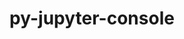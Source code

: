 ---
title: "py-jupyter-console"
layout: cache
category: package
meta: {"versions": ["5.2.0", "6.1.0"], "compilers": ["gcc@7.3.0", "gcc@7.3.1"]}
spec_files: 
 - spec-0.json
 - spec-1.json
 - spec-2.json
 - spec-3.json
 - spec-4.json
 - spec-5.json
 - spec-6.json
 - spec-7.json
 - spec-8.json
spec_names:
 - 'py-jupyter-console@5.2.0%gcc@7.3.0 arch=linux-ubuntu18.04-ppc64le ^bzip2@1.0.8%gcc@7.3.0+shared arch=linux-ubuntu18.04-ppc64le ^expat@2.2.9%gcc@7.3.0+libbsd arch=linux-ubuntu18.04-ppc64le ^gdbm@1.18.1%gcc@7.3.0 arch=linux-ubuntu18.04-ppc64le ^gettext@0.20.1%gcc@7.3.0+bzip2+curses+git~libunistring+libxml2+tar+xz arch=linux-ubuntu18.04-ppc64le ^libbsd@0.9.1%gcc@7.3.0 arch=linux-ubuntu18.04-ppc64le ^libffi@3.2.1%gcc@7.3.0 arch=linux-ubuntu18.04-ppc64le ^libiconv@1.16%gcc@7.3.0 arch=linux-ubuntu18.04-ppc64le ^libsodium@1.0.17%gcc@7.3.0 arch=linux-ubuntu18.04-ppc64le ^libxml2@2.9.9%gcc@7.3.0~python arch=linux-ubuntu18.04-ppc64le ^ncurses@6.1%gcc@7.3.0~symlinks~termlib arch=linux-ubuntu18.04-ppc64le ^openssl@1.1.1d%gcc@7.3.0+systemcerts arch=linux-ubuntu18.04-ppc64le ^py-backcall@0.1.0%gcc@7.3.0 arch=linux-ubuntu18.04-ppc64le ^py-cffi@1.13.0%gcc@7.3.0 arch=linux-ubuntu18.04-ppc64le ^py-cython@0.29.13%gcc@7.3.0 arch=linux-ubuntu18.04-ppc64le ^py-decorator@4.4.0%gcc@7.3.0 arch=linux-ubuntu18.04-ppc64le ^py-ipykernel@5.1.0%gcc@7.3.0 arch=linux-ubuntu18.04-ppc64le ^py-ipython@7.3.0%gcc@7.3.0 arch=linux-ubuntu18.04-ppc64le ^py-ipython-genutils@0.2.0%gcc@7.3.0 arch=linux-ubuntu18.04-ppc64le ^py-jupyter-client@4.4.0%gcc@7.3.0 arch=linux-ubuntu18.04-ppc64le ^py-jupyter-core@4.4.0%gcc@7.3.0 arch=linux-ubuntu18.04-ppc64le ^py-pexpect@4.6.0%gcc@7.3.0 arch=linux-ubuntu18.04-ppc64le ^py-pickleshare@0.7.4%gcc@7.3.0 arch=linux-ubuntu18.04-ppc64le ^py-prompt-toolkit@2.0.9%gcc@7.3.0 arch=linux-ubuntu18.04-ppc64le ^py-ptyprocess@0.5.1%gcc@7.3.0 arch=linux-ubuntu18.04-ppc64le ^py-py@1.8.0%gcc@7.3.0 arch=linux-ubuntu18.04-ppc64le ^py-pycparser@2.19%gcc@7.3.0 arch=linux-ubuntu18.04-ppc64le ^py-pygments@2.4.2%gcc@7.3.0 arch=linux-ubuntu18.04-ppc64le ^py-simplegeneric@0.8.1%gcc@7.3.0 arch=linux-ubuntu18.04-ppc64le ^py-six@1.12.0%gcc@7.3.0 arch=linux-ubuntu18.04-ppc64le ^py-tornado@6.0.3%gcc@7.3.0 arch=linux-ubuntu18.04-ppc64le ^py-traitlets@4.3.3%gcc@7.3.0 arch=linux-ubuntu18.04-ppc64le ^py-wcwidth@0.1.7%gcc@7.3.0 arch=linux-ubuntu18.04-ppc64le ^py-zmq@17.1.2%gcc@7.3.0 arch=linux-ubuntu18.04-ppc64le ^python@3.7.4%gcc@7.3.0+bz2+ctypes+dbm+lzma~nis~optimizations+pic+pyexpat+pythoncmd+readline+shared+sqlite3+ssl~tix~tkinter~ucs4~uuid+zlib arch=linux-ubuntu18.04-ppc64le ^readline@8.0%gcc@7.3.0 arch=linux-ubuntu18.04-ppc64le ^sqlite@3.30.1%gcc@7.3.0~column_metadata+fts~functions~rtree arch=linux-ubuntu18.04-ppc64le ^tar@1.32%gcc@7.3.0 arch=linux-ubuntu18.04-ppc64le ^xz@5.2.4%gcc@7.3.0 arch=linux-ubuntu18.04-ppc64le ^zeromq@4.3.2%gcc@7.3.0+libsodium arch=linux-ubuntu18.04-ppc64le ^zlib@1.2.11%gcc@7.3.0+optimize+pic+shared arch=linux-ubuntu18.04-ppc64le'
 - 'py-jupyter-console@5.2.0%gcc@7.3.0 arch=linux-rhel7-ppc64le ^bzip2@1.0.8%gcc@7.3.0+shared arch=linux-rhel7-ppc64le ^expat@2.2.9%gcc@7.3.0+libbsd arch=linux-rhel7-ppc64le ^gdbm@1.18.1%gcc@7.3.0 arch=linux-rhel7-ppc64le ^gettext@0.20.1%gcc@7.3.0+bzip2+curses+git~libunistring+libxml2+tar+xz arch=linux-rhel7-ppc64le ^libbsd@0.9.1%gcc@7.3.0 arch=linux-rhel7-ppc64le ^libffi@3.2.1%gcc@7.3.0 arch=linux-rhel7-ppc64le ^libiconv@1.16%gcc@7.3.0 arch=linux-rhel7-ppc64le ^libsodium@1.0.17%gcc@7.3.0 arch=linux-rhel7-ppc64le ^libxml2@2.9.9%gcc@7.3.0~python arch=linux-rhel7-ppc64le ^ncurses@6.1%gcc@7.3.0~symlinks~termlib arch=linux-rhel7-ppc64le ^openssl@1.1.1d%gcc@7.3.0+systemcerts arch=linux-rhel7-ppc64le ^py-backcall@0.1.0%gcc@7.3.0 arch=linux-rhel7-ppc64le ^py-cffi@1.13.0%gcc@7.3.0 arch=linux-rhel7-ppc64le ^py-cython@0.29.13%gcc@7.3.0 arch=linux-rhel7-ppc64le ^py-decorator@4.4.0%gcc@7.3.0 arch=linux-rhel7-ppc64le ^py-ipykernel@5.1.0%gcc@7.3.0 arch=linux-rhel7-ppc64le ^py-ipython@7.3.0%gcc@7.3.0 arch=linux-rhel7-ppc64le ^py-ipython-genutils@0.2.0%gcc@7.3.0 arch=linux-rhel7-ppc64le ^py-jupyter-client@4.4.0%gcc@7.3.0 arch=linux-rhel7-ppc64le ^py-jupyter-core@4.4.0%gcc@7.3.0 arch=linux-rhel7-ppc64le ^py-pexpect@4.6.0%gcc@7.3.0 arch=linux-rhel7-ppc64le ^py-pickleshare@0.7.4%gcc@7.3.0 arch=linux-rhel7-ppc64le ^py-prompt-toolkit@2.0.9%gcc@7.3.0 arch=linux-rhel7-ppc64le ^py-ptyprocess@0.5.1%gcc@7.3.0 arch=linux-rhel7-ppc64le ^py-py@1.8.0%gcc@7.3.0 arch=linux-rhel7-ppc64le ^py-pycparser@2.19%gcc@7.3.0 arch=linux-rhel7-ppc64le ^py-pygments@2.4.2%gcc@7.3.0 arch=linux-rhel7-ppc64le ^py-simplegeneric@0.8.1%gcc@7.3.0 arch=linux-rhel7-ppc64le ^py-six@1.12.0%gcc@7.3.0 arch=linux-rhel7-ppc64le ^py-tornado@6.0.3%gcc@7.3.0 arch=linux-rhel7-ppc64le ^py-traitlets@4.3.3%gcc@7.3.0 arch=linux-rhel7-ppc64le ^py-wcwidth@0.1.7%gcc@7.3.0 arch=linux-rhel7-ppc64le ^py-zmq@17.1.2%gcc@7.3.0 arch=linux-rhel7-ppc64le ^python@3.7.4%gcc@7.3.0+bz2+ctypes+dbm+lzma~nis~optimizations+pic+pyexpat+pythoncmd+readline+shared+sqlite3+ssl~tix~tkinter~ucs4~uuid+zlib arch=linux-rhel7-ppc64le ^readline@8.0%gcc@7.3.0 arch=linux-rhel7-ppc64le ^sqlite@3.30.1%gcc@7.3.0~column_metadata+fts~functions~rtree arch=linux-rhel7-ppc64le ^tar@1.32%gcc@7.3.0 arch=linux-rhel7-ppc64le ^xz@5.2.4%gcc@7.3.0 arch=linux-rhel7-ppc64le ^zeromq@4.3.2%gcc@7.3.0+libsodium arch=linux-rhel7-ppc64le ^zlib@1.2.11%gcc@7.3.0+optimize+pic+shared arch=linux-rhel7-ppc64le'
 - 'py-jupyter-console@5.2.0%gcc@7.3.0 arch=linux-centos7-ppc64le ^bzip2@1.0.8%gcc@7.3.0+shared arch=linux-centos7-ppc64le ^expat@2.2.9%gcc@7.3.0+libbsd arch=linux-centos7-ppc64le ^gdbm@1.18.1%gcc@7.3.0 arch=linux-centos7-ppc64le ^gettext@0.20.1%gcc@7.3.0+bzip2+curses+git~libunistring+libxml2+tar+xz arch=linux-centos7-ppc64le ^libbsd@0.9.1%gcc@7.3.0 arch=linux-centos7-ppc64le ^libffi@3.2.1%gcc@7.3.0 arch=linux-centos7-ppc64le ^libiconv@1.16%gcc@7.3.0 arch=linux-centos7-ppc64le ^libsodium@1.0.17%gcc@7.3.0 arch=linux-centos7-ppc64le ^libxml2@2.9.9%gcc@7.3.0~python arch=linux-centos7-ppc64le ^ncurses@6.1%gcc@7.3.0~symlinks~termlib arch=linux-centos7-ppc64le ^openssl@1.1.1d%gcc@7.3.0+systemcerts arch=linux-centos7-ppc64le ^py-backcall@0.1.0%gcc@7.3.0 arch=linux-centos7-ppc64le ^py-cffi@1.13.0%gcc@7.3.0 arch=linux-centos7-ppc64le ^py-cython@0.29.13%gcc@7.3.0 arch=linux-centos7-ppc64le ^py-decorator@4.4.0%gcc@7.3.0 arch=linux-centos7-ppc64le ^py-ipykernel@5.1.0%gcc@7.3.0 arch=linux-centos7-ppc64le ^py-ipython@7.3.0%gcc@7.3.0 arch=linux-centos7-ppc64le ^py-ipython-genutils@0.2.0%gcc@7.3.0 arch=linux-centos7-ppc64le ^py-jupyter-client@4.4.0%gcc@7.3.0 arch=linux-centos7-ppc64le ^py-jupyter-core@4.4.0%gcc@7.3.0 arch=linux-centos7-ppc64le ^py-pexpect@4.6.0%gcc@7.3.0 arch=linux-centos7-ppc64le ^py-pickleshare@0.7.4%gcc@7.3.0 arch=linux-centos7-ppc64le ^py-prompt-toolkit@2.0.9%gcc@7.3.0 arch=linux-centos7-ppc64le ^py-ptyprocess@0.5.1%gcc@7.3.0 arch=linux-centos7-ppc64le ^py-py@1.8.0%gcc@7.3.0 arch=linux-centos7-ppc64le ^py-pycparser@2.19%gcc@7.3.0 arch=linux-centos7-ppc64le ^py-pygments@2.4.2%gcc@7.3.0 arch=linux-centos7-ppc64le ^py-simplegeneric@0.8.1%gcc@7.3.0 arch=linux-centos7-ppc64le ^py-six@1.12.0%gcc@7.3.0 arch=linux-centos7-ppc64le ^py-tornado@6.0.3%gcc@7.3.0 arch=linux-centos7-ppc64le ^py-traitlets@4.3.3%gcc@7.3.0 arch=linux-centos7-ppc64le ^py-wcwidth@0.1.7%gcc@7.3.0 arch=linux-centos7-ppc64le ^py-zmq@17.1.2%gcc@7.3.0 arch=linux-centos7-ppc64le ^python@3.7.4%gcc@7.3.0+bz2+ctypes+dbm+lzma~nis~optimizations+pic+pyexpat+pythoncmd+readline+shared+sqlite3+ssl~tix~tkinter~ucs4~uuid+zlib arch=linux-centos7-ppc64le ^readline@8.0%gcc@7.3.0 arch=linux-centos7-ppc64le ^sqlite@3.30.1%gcc@7.3.0~column_metadata+fts~functions~rtree arch=linux-centos7-ppc64le ^tar@1.32%gcc@7.3.0 arch=linux-centos7-ppc64le ^xz@5.2.4%gcc@7.3.0 arch=linux-centos7-ppc64le ^zeromq@4.3.2%gcc@7.3.0+libsodium arch=linux-centos7-ppc64le ^zlib@1.2.11%gcc@7.3.0+optimize+pic+shared arch=linux-centos7-ppc64le'
 - 'py-jupyter-console@5.2.0%gcc@7.3.0 arch=linux-centos8-x86_64 ^bzip2@1.0.8%gcc@7.3.0+shared arch=linux-centos8-x86_64 ^expat@2.2.9%gcc@7.3.0+libbsd arch=linux-centos8-x86_64 ^gdbm@1.18.1%gcc@7.3.0 arch=linux-centos8-x86_64 ^gettext@0.20.1%gcc@7.3.0+bzip2+curses+git~libunistring+libxml2+tar+xz arch=linux-centos8-x86_64 ^libbsd@0.9.1%gcc@7.3.0 arch=linux-centos8-x86_64 ^libffi@3.2.1%gcc@7.3.0 arch=linux-centos8-x86_64 ^libiconv@1.16%gcc@7.3.0 arch=linux-centos8-x86_64 ^libsodium@1.0.17%gcc@7.3.0 arch=linux-centos8-x86_64 ^libxml2@2.9.9%gcc@7.3.0~python arch=linux-centos8-x86_64 ^ncurses@6.1%gcc@7.3.0~symlinks~termlib arch=linux-centos8-x86_64 ^openssl@1.1.1d%gcc@7.3.0+systemcerts arch=linux-centos8-x86_64 ^py-backcall@0.1.0%gcc@7.3.0 arch=linux-centos8-x86_64 ^py-cffi@1.13.0%gcc@7.3.0 arch=linux-centos8-x86_64 ^py-cython@0.29.13%gcc@7.3.0 arch=linux-centos8-x86_64 ^py-decorator@4.4.0%gcc@7.3.0 arch=linux-centos8-x86_64 ^py-ipykernel@5.1.0%gcc@7.3.0 arch=linux-centos8-x86_64 ^py-ipython@7.3.0%gcc@7.3.0 arch=linux-centos8-x86_64 ^py-ipython-genutils@0.2.0%gcc@7.3.0 arch=linux-centos8-x86_64 ^py-jupyter-client@4.4.0%gcc@7.3.0 arch=linux-centos8-x86_64 ^py-jupyter-core@4.4.0%gcc@7.3.0 arch=linux-centos8-x86_64 ^py-pexpect@4.6.0%gcc@7.3.0 arch=linux-centos8-x86_64 ^py-pickleshare@0.7.4%gcc@7.3.0 arch=linux-centos8-x86_64 ^py-prompt-toolkit@2.0.9%gcc@7.3.0 arch=linux-centos8-x86_64 ^py-ptyprocess@0.5.1%gcc@7.3.0 arch=linux-centos8-x86_64 ^py-py@1.8.0%gcc@7.3.0 arch=linux-centos8-x86_64 ^py-pycparser@2.19%gcc@7.3.0 arch=linux-centos8-x86_64 ^py-pygments@2.4.2%gcc@7.3.0 arch=linux-centos8-x86_64 ^py-simplegeneric@0.8.1%gcc@7.3.0 arch=linux-centos8-x86_64 ^py-six@1.12.0%gcc@7.3.0 arch=linux-centos8-x86_64 ^py-tornado@6.0.3%gcc@7.3.0 arch=linux-centos8-x86_64 ^py-traitlets@4.3.3%gcc@7.3.0 arch=linux-centos8-x86_64 ^py-wcwidth@0.1.7%gcc@7.3.0 arch=linux-centos8-x86_64 ^py-zmq@17.1.2%gcc@7.3.0 arch=linux-centos8-x86_64 ^python@3.7.4%gcc@7.3.0+bz2+ctypes+dbm+lzma~nis~optimizations+pic+pyexpat+pythoncmd+readline+shared+sqlite3+ssl~tix~tkinter~ucs4~uuid+zlib arch=linux-centos8-x86_64 ^readline@8.0%gcc@7.3.0 arch=linux-centos8-x86_64 ^sqlite@3.30.1%gcc@7.3.0~column_metadata+fts~functions~rtree arch=linux-centos8-x86_64 ^tar@1.32%gcc@7.3.0 arch=linux-centos8-x86_64 ^xz@5.2.4%gcc@7.3.0 arch=linux-centos8-x86_64 ^zeromq@4.3.2%gcc@7.3.0+libsodium arch=linux-centos8-x86_64 ^zlib@1.2.11%gcc@7.3.0+optimize+pic+shared arch=linux-centos8-x86_64'
 - 'py-jupyter-console@5.2.0%gcc@7.3.0 arch=linux-rhel8-x86_64 ^bzip2@1.0.8%gcc@7.3.0+shared arch=linux-rhel8-x86_64 ^expat@2.2.9%gcc@7.3.0+libbsd arch=linux-rhel8-x86_64 ^gdbm@1.18.1%gcc@7.3.0 arch=linux-rhel8-x86_64 ^gettext@0.20.1%gcc@7.3.0+bzip2+curses+git~libunistring+libxml2+tar+xz arch=linux-rhel8-x86_64 ^libbsd@0.9.1%gcc@7.3.0 arch=linux-rhel8-x86_64 ^libffi@3.2.1%gcc@7.3.0 arch=linux-rhel8-x86_64 ^libiconv@1.16%gcc@7.3.0 arch=linux-rhel8-x86_64 ^libsodium@1.0.17%gcc@7.3.0 arch=linux-rhel8-x86_64 ^libxml2@2.9.9%gcc@7.3.0~python arch=linux-rhel8-x86_64 ^ncurses@6.1%gcc@7.3.0~symlinks~termlib arch=linux-rhel8-x86_64 ^openssl@1.1.1d%gcc@7.3.0+systemcerts arch=linux-rhel8-x86_64 ^py-backcall@0.1.0%gcc@7.3.0 arch=linux-rhel8-x86_64 ^py-cffi@1.13.0%gcc@7.3.0 arch=linux-rhel8-x86_64 ^py-cython@0.29.13%gcc@7.3.0 arch=linux-rhel8-x86_64 ^py-decorator@4.4.0%gcc@7.3.0 arch=linux-rhel8-x86_64 ^py-ipykernel@5.1.0%gcc@7.3.0 arch=linux-rhel8-x86_64 ^py-ipython@7.3.0%gcc@7.3.0 arch=linux-rhel8-x86_64 ^py-ipython-genutils@0.2.0%gcc@7.3.0 arch=linux-rhel8-x86_64 ^py-jupyter-client@4.4.0%gcc@7.3.0 arch=linux-rhel8-x86_64 ^py-jupyter-core@4.4.0%gcc@7.3.0 arch=linux-rhel8-x86_64 ^py-pexpect@4.6.0%gcc@7.3.0 arch=linux-rhel8-x86_64 ^py-pickleshare@0.7.4%gcc@7.3.0 arch=linux-rhel8-x86_64 ^py-prompt-toolkit@2.0.9%gcc@7.3.0 arch=linux-rhel8-x86_64 ^py-ptyprocess@0.5.1%gcc@7.3.0 arch=linux-rhel8-x86_64 ^py-py@1.8.0%gcc@7.3.0 arch=linux-rhel8-x86_64 ^py-pycparser@2.19%gcc@7.3.0 arch=linux-rhel8-x86_64 ^py-pygments@2.4.2%gcc@7.3.0 arch=linux-rhel8-x86_64 ^py-simplegeneric@0.8.1%gcc@7.3.0 arch=linux-rhel8-x86_64 ^py-six@1.12.0%gcc@7.3.0 arch=linux-rhel8-x86_64 ^py-tornado@6.0.3%gcc@7.3.0 arch=linux-rhel8-x86_64 ^py-traitlets@4.3.3%gcc@7.3.0 arch=linux-rhel8-x86_64 ^py-wcwidth@0.1.7%gcc@7.3.0 arch=linux-rhel8-x86_64 ^py-zmq@17.1.2%gcc@7.3.0 arch=linux-rhel8-x86_64 ^python@3.7.4%gcc@7.3.0+bz2+ctypes+dbm+lzma~nis~optimizations+pic+pyexpat+pythoncmd+readline+shared+sqlite3+ssl~tix~tkinter~ucs4~uuid+zlib arch=linux-rhel8-x86_64 ^readline@8.0%gcc@7.3.0 arch=linux-rhel8-x86_64 ^sqlite@3.30.1%gcc@7.3.0~column_metadata+fts~functions~rtree arch=linux-rhel8-x86_64 ^tar@1.32%gcc@7.3.0 arch=linux-rhel8-x86_64 ^xz@5.2.4%gcc@7.3.0 arch=linux-rhel8-x86_64 ^zeromq@4.3.2%gcc@7.3.0+libsodium arch=linux-rhel8-x86_64 ^zlib@1.2.11%gcc@7.3.0+optimize+pic+shared arch=linux-rhel8-x86_64'
 - 'py-jupyter-console@5.2.0%gcc@7.3.0 arch=linux-rhel7-x86_64 ^bzip2@1.0.8%gcc@7.3.0+shared arch=linux-rhel7-x86_64 ^expat@2.2.9%gcc@7.3.0+libbsd arch=linux-rhel7-x86_64 ^gdbm@1.18.1%gcc@7.3.0 arch=linux-rhel7-x86_64 ^gettext@0.20.1%gcc@7.3.0+bzip2+curses+git~libunistring+libxml2+tar+xz arch=linux-rhel7-x86_64 ^libbsd@0.9.1%gcc@7.3.0 arch=linux-rhel7-x86_64 ^libffi@3.2.1%gcc@7.3.0 arch=linux-rhel7-x86_64 ^libiconv@1.16%gcc@7.3.0 arch=linux-rhel7-x86_64 ^libsodium@1.0.17%gcc@7.3.0 arch=linux-rhel7-x86_64 ^libxml2@2.9.9%gcc@7.3.0~python arch=linux-rhel7-x86_64 ^ncurses@6.1%gcc@7.3.0~symlinks~termlib arch=linux-rhel7-x86_64 ^openssl@1.1.1d%gcc@7.3.0+systemcerts arch=linux-rhel7-x86_64 ^py-backcall@0.1.0%gcc@7.3.0 arch=linux-rhel7-x86_64 ^py-cffi@1.13.0%gcc@7.3.0 arch=linux-rhel7-x86_64 ^py-cython@0.29.13%gcc@7.3.0 arch=linux-rhel7-x86_64 ^py-decorator@4.4.0%gcc@7.3.0 arch=linux-rhel7-x86_64 ^py-ipykernel@5.1.0%gcc@7.3.0 arch=linux-rhel7-x86_64 ^py-ipython@7.3.0%gcc@7.3.0 arch=linux-rhel7-x86_64 ^py-ipython-genutils@0.2.0%gcc@7.3.0 arch=linux-rhel7-x86_64 ^py-jupyter-client@4.4.0%gcc@7.3.0 arch=linux-rhel7-x86_64 ^py-jupyter-core@4.4.0%gcc@7.3.0 arch=linux-rhel7-x86_64 ^py-pexpect@4.6.0%gcc@7.3.0 arch=linux-rhel7-x86_64 ^py-pickleshare@0.7.4%gcc@7.3.0 arch=linux-rhel7-x86_64 ^py-prompt-toolkit@2.0.9%gcc@7.3.0 arch=linux-rhel7-x86_64 ^py-ptyprocess@0.5.1%gcc@7.3.0 arch=linux-rhel7-x86_64 ^py-py@1.8.0%gcc@7.3.0 arch=linux-rhel7-x86_64 ^py-pycparser@2.19%gcc@7.3.0 arch=linux-rhel7-x86_64 ^py-pygments@2.4.2%gcc@7.3.0 arch=linux-rhel7-x86_64 ^py-simplegeneric@0.8.1%gcc@7.3.0 arch=linux-rhel7-x86_64 ^py-six@1.12.0%gcc@7.3.0 arch=linux-rhel7-x86_64 ^py-tornado@6.0.3%gcc@7.3.0 arch=linux-rhel7-x86_64 ^py-traitlets@4.3.3%gcc@7.3.0 arch=linux-rhel7-x86_64 ^py-wcwidth@0.1.7%gcc@7.3.0 arch=linux-rhel7-x86_64 ^py-zmq@17.1.2%gcc@7.3.0 arch=linux-rhel7-x86_64 ^python@3.7.4%gcc@7.3.0+bz2+ctypes+dbm+lzma~nis~optimizations+pic+pyexpat+pythoncmd+readline+shared+sqlite3+ssl~tix~tkinter~ucs4~uuid+zlib arch=linux-rhel7-x86_64 ^readline@8.0%gcc@7.3.0 arch=linux-rhel7-x86_64 ^sqlite@3.30.1%gcc@7.3.0~column_metadata+fts~functions~rtree arch=linux-rhel7-x86_64 ^tar@1.32%gcc@7.3.0 arch=linux-rhel7-x86_64 ^xz@5.2.4%gcc@7.3.0 arch=linux-rhel7-x86_64 ^zeromq@4.3.2%gcc@7.3.0+libsodium arch=linux-rhel7-x86_64 ^zlib@1.2.11%gcc@7.3.0+optimize+pic+shared arch=linux-rhel7-x86_64'
 - 'py-jupyter-console@5.2.0%gcc@7.3.0 arch=linux-centos7-x86_64 ^bzip2@1.0.8%gcc@7.3.0+shared arch=linux-centos7-x86_64 ^expat@2.2.9%gcc@7.3.0+libbsd arch=linux-centos7-x86_64 ^gdbm@1.18.1%gcc@7.3.0 arch=linux-centos7-x86_64 ^gettext@0.20.1%gcc@7.3.0+bzip2+curses+git~libunistring+libxml2+tar+xz arch=linux-centos7-x86_64 ^libbsd@0.9.1%gcc@7.3.0 arch=linux-centos7-x86_64 ^libffi@3.2.1%gcc@7.3.0 arch=linux-centos7-x86_64 ^libiconv@1.16%gcc@7.3.0 arch=linux-centos7-x86_64 ^libsodium@1.0.17%gcc@7.3.0 arch=linux-centos7-x86_64 ^libxml2@2.9.9%gcc@7.3.0~python arch=linux-centos7-x86_64 ^ncurses@6.1%gcc@7.3.0~symlinks~termlib arch=linux-centos7-x86_64 ^openssl@1.1.1d%gcc@7.3.0+systemcerts arch=linux-centos7-x86_64 ^py-backcall@0.1.0%gcc@7.3.0 arch=linux-centos7-x86_64 ^py-cffi@1.13.0%gcc@7.3.0 arch=linux-centos7-x86_64 ^py-cython@0.29.13%gcc@7.3.0 arch=linux-centos7-x86_64 ^py-decorator@4.4.0%gcc@7.3.0 arch=linux-centos7-x86_64 ^py-ipykernel@5.1.0%gcc@7.3.0 arch=linux-centos7-x86_64 ^py-ipython@7.3.0%gcc@7.3.0 arch=linux-centos7-x86_64 ^py-ipython-genutils@0.2.0%gcc@7.3.0 arch=linux-centos7-x86_64 ^py-jupyter-client@4.4.0%gcc@7.3.0 arch=linux-centos7-x86_64 ^py-jupyter-core@4.4.0%gcc@7.3.0 arch=linux-centos7-x86_64 ^py-pexpect@4.6.0%gcc@7.3.0 arch=linux-centos7-x86_64 ^py-pickleshare@0.7.4%gcc@7.3.0 arch=linux-centos7-x86_64 ^py-prompt-toolkit@2.0.9%gcc@7.3.0 arch=linux-centos7-x86_64 ^py-ptyprocess@0.5.1%gcc@7.3.0 arch=linux-centos7-x86_64 ^py-py@1.8.0%gcc@7.3.0 arch=linux-centos7-x86_64 ^py-pycparser@2.19%gcc@7.3.0 arch=linux-centos7-x86_64 ^py-pygments@2.4.2%gcc@7.3.0 arch=linux-centos7-x86_64 ^py-simplegeneric@0.8.1%gcc@7.3.0 arch=linux-centos7-x86_64 ^py-six@1.12.0%gcc@7.3.0 arch=linux-centos7-x86_64 ^py-tornado@6.0.3%gcc@7.3.0 arch=linux-centos7-x86_64 ^py-traitlets@4.3.3%gcc@7.3.0 arch=linux-centos7-x86_64 ^py-wcwidth@0.1.7%gcc@7.3.0 arch=linux-centos7-x86_64 ^py-zmq@17.1.2%gcc@7.3.0 arch=linux-centos7-x86_64 ^python@3.7.4%gcc@7.3.0+bz2+ctypes+dbm+lzma~nis~optimizations+pic+pyexpat+pythoncmd+readline+shared+sqlite3+ssl~tix~tkinter~ucs4~uuid+zlib arch=linux-centos7-x86_64 ^readline@8.0%gcc@7.3.0 arch=linux-centos7-x86_64 ^sqlite@3.30.1%gcc@7.3.0~column_metadata+fts~functions~rtree arch=linux-centos7-x86_64 ^tar@1.32%gcc@7.3.0 arch=linux-centos7-x86_64 ^xz@5.2.4%gcc@7.3.0 arch=linux-centos7-x86_64 ^zeromq@4.3.2%gcc@7.3.0+libsodium arch=linux-centos7-x86_64 ^zlib@1.2.11%gcc@7.3.0+optimize+pic+shared arch=linux-centos7-x86_64'
 - 'py-jupyter-console@5.2.0%gcc@7.3.0 arch=linux-ubuntu18.04-x86_64 ^bzip2@1.0.8%gcc@7.3.0+shared arch=linux-ubuntu18.04-x86_64 ^expat@2.2.9%gcc@7.3.0+libbsd arch=linux-ubuntu18.04-x86_64 ^gdbm@1.18.1%gcc@7.3.0 arch=linux-ubuntu18.04-x86_64 ^gettext@0.20.1%gcc@7.3.0+bzip2+curses+git~libunistring+libxml2+tar+xz arch=linux-ubuntu18.04-x86_64 ^libbsd@0.9.1%gcc@7.3.0 arch=linux-ubuntu18.04-x86_64 ^libffi@3.2.1%gcc@7.3.0 arch=linux-ubuntu18.04-x86_64 ^libiconv@1.16%gcc@7.3.0 arch=linux-ubuntu18.04-x86_64 ^libsodium@1.0.17%gcc@7.3.0 arch=linux-ubuntu18.04-x86_64 ^libxml2@2.9.9%gcc@7.3.0~python arch=linux-ubuntu18.04-x86_64 ^ncurses@6.1%gcc@7.3.0~symlinks~termlib arch=linux-ubuntu18.04-x86_64 ^openssl@1.1.1d%gcc@7.3.0+systemcerts arch=linux-ubuntu18.04-x86_64 ^py-backcall@0.1.0%gcc@7.3.0 arch=linux-ubuntu18.04-x86_64 ^py-cffi@1.13.0%gcc@7.3.0 arch=linux-ubuntu18.04-x86_64 ^py-cython@0.29.13%gcc@7.3.0 arch=linux-ubuntu18.04-x86_64 ^py-decorator@4.4.0%gcc@7.3.0 arch=linux-ubuntu18.04-x86_64 ^py-ipykernel@5.1.0%gcc@7.3.0 arch=linux-ubuntu18.04-x86_64 ^py-ipython@7.3.0%gcc@7.3.0 arch=linux-ubuntu18.04-x86_64 ^py-ipython-genutils@0.2.0%gcc@7.3.0 arch=linux-ubuntu18.04-x86_64 ^py-jupyter-client@4.4.0%gcc@7.3.0 arch=linux-ubuntu18.04-x86_64 ^py-jupyter-core@4.4.0%gcc@7.3.0 arch=linux-ubuntu18.04-x86_64 ^py-pexpect@4.6.0%gcc@7.3.0 arch=linux-ubuntu18.04-x86_64 ^py-pickleshare@0.7.4%gcc@7.3.0 arch=linux-ubuntu18.04-x86_64 ^py-prompt-toolkit@2.0.9%gcc@7.3.0 arch=linux-ubuntu18.04-x86_64 ^py-ptyprocess@0.5.1%gcc@7.3.0 arch=linux-ubuntu18.04-x86_64 ^py-py@1.8.0%gcc@7.3.0 arch=linux-ubuntu18.04-x86_64 ^py-pycparser@2.19%gcc@7.3.0 arch=linux-ubuntu18.04-x86_64 ^py-pygments@2.4.2%gcc@7.3.0 arch=linux-ubuntu18.04-x86_64 ^py-simplegeneric@0.8.1%gcc@7.3.0 arch=linux-ubuntu18.04-x86_64 ^py-six@1.12.0%gcc@7.3.0 arch=linux-ubuntu18.04-x86_64 ^py-tornado@6.0.3%gcc@7.3.0 arch=linux-ubuntu18.04-x86_64 ^py-traitlets@4.3.3%gcc@7.3.0 arch=linux-ubuntu18.04-x86_64 ^py-wcwidth@0.1.7%gcc@7.3.0 arch=linux-ubuntu18.04-x86_64 ^py-zmq@17.1.2%gcc@7.3.0 arch=linux-ubuntu18.04-x86_64 ^python@3.7.4%gcc@7.3.0+bz2+ctypes+dbm+lzma~nis~optimizations+pic+pyexpat+pythoncmd+readline+shared+sqlite3+ssl~tix~tkinter~ucs4~uuid+zlib arch=linux-ubuntu18.04-x86_64 ^readline@8.0%gcc@7.3.0 arch=linux-ubuntu18.04-x86_64 ^sqlite@3.30.1%gcc@7.3.0~column_metadata+fts~functions~rtree arch=linux-ubuntu18.04-x86_64 ^tar@1.32%gcc@7.3.0 arch=linux-ubuntu18.04-x86_64 ^xz@5.2.4%gcc@7.3.0 arch=linux-ubuntu18.04-x86_64 ^zeromq@4.3.2%gcc@7.3.0+libsodium arch=linux-ubuntu18.04-x86_64 ^zlib@1.2.11%gcc@7.3.0+optimize+pic+shared arch=linux-ubuntu18.04-x86_64'
 - 'py-jupyter-console@6.1.0%gcc@7.3.1 arch=linux-amzn2-x86_64 ^bzip2@1.0.8%gcc@7.3.1+shared arch=linux-amzn2-x86_64 ^expat@2.2.10%gcc@7.3.1+libbsd arch=linux-amzn2-x86_64 ^gdbm@1.18.1%gcc@7.3.1 arch=linux-amzn2-x86_64 ^gettext@0.21%gcc@7.3.1+bzip2+curses+git~libunistring+libxml2+tar+xz arch=linux-amzn2-x86_64 ^libbsd@0.10.0%gcc@7.3.1 arch=linux-amzn2-x86_64 ^libffi@3.3%gcc@7.3.1 patches=26f26c6 arch=linux-amzn2-x86_64 ^libiconv@1.16%gcc@7.3.1 arch=linux-amzn2-x86_64 ^libsodium@1.0.18%gcc@7.3.1 arch=linux-amzn2-x86_64 ^libxml2@2.9.10%gcc@7.3.1~python arch=linux-amzn2-x86_64 ^libzmq@4.3.3%gcc@7.3.1~drafts+libsodium arch=linux-amzn2-x86_64 ^ncurses@6.2%gcc@7.3.1~symlinks+termlib arch=linux-amzn2-x86_64 ^openssl@1.1.1j%gcc@7.3.1~docs+systemcerts arch=linux-amzn2-x86_64 ^py-backcall@0.1.0%gcc@7.3.1 arch=linux-amzn2-x86_64 ^py-cffi@1.14.3%gcc@7.3.1 arch=linux-amzn2-x86_64 ^py-decorator@4.4.2%gcc@7.3.1 arch=linux-amzn2-x86_64 ^py-gevent@1.3a2%gcc@7.3.1 arch=linux-amzn2-x86_64 ^py-greenlet@0.4.17%gcc@7.3.1 arch=linux-amzn2-x86_64 ^py-ipykernel@5.3.4%gcc@7.3.1 arch=linux-amzn2-x86_64 ^py-ipython@7.18.1%gcc@7.3.1 arch=linux-amzn2-x86_64 ^py-ipython-genutils@0.2.0%gcc@7.3.1 arch=linux-amzn2-x86_64 ^py-jedi@0.13.3%gcc@7.3.1 arch=linux-amzn2-x86_64 ^py-jupyter-client@6.1.7%gcc@7.3.1 arch=linux-amzn2-x86_64 ^py-jupyter-core@4.6.3%gcc@7.3.1 arch=linux-amzn2-x86_64 ^py-parso@0.8.1%gcc@7.3.1 arch=linux-amzn2-x86_64 ^py-pexpect@4.7.0%gcc@7.3.1 arch=linux-amzn2-x86_64 ^py-pickleshare@0.7.5%gcc@7.3.1 arch=linux-amzn2-x86_64 ^py-prompt-toolkit@2.0.10%gcc@7.3.1 arch=linux-amzn2-x86_64 ^py-ptyprocess@0.6.0%gcc@7.3.1 arch=linux-amzn2-x86_64 ^py-py@1.9.0%gcc@7.3.1 arch=linux-amzn2-x86_64 ^py-pycparser@2.20%gcc@7.3.1 arch=linux-amzn2-x86_64 ^py-pygments@2.6.1%gcc@7.3.1 arch=linux-amzn2-x86_64 ^py-python-dateutil@2.8.1%gcc@7.3.1 arch=linux-amzn2-x86_64 ^py-pyzmq@18.1.0%gcc@7.3.1 arch=linux-amzn2-x86_64 ^py-setuptools@50.3.2%gcc@7.3.1 arch=linux-amzn2-x86_64 ^py-six@1.15.0%gcc@7.3.1 arch=linux-amzn2-x86_64 ^py-tornado@6.0.3%gcc@7.3.1 arch=linux-amzn2-x86_64 ^py-traitlets@5.0.4%gcc@7.3.1 arch=linux-amzn2-x86_64 ^py-wcwidth@0.1.7%gcc@7.3.1 arch=linux-amzn2-x86_64 ^python@3.8.6%gcc@7.3.1+bz2+ctypes+dbm~debug+libxml2+lzma~nis~optimizations+pic+pyexpat+pythoncmd+readline+shared+sqlite3+ssl~tix~tkinter~ucs4+uuid+zlib patches=0d98e93 arch=linux-amzn2-x86_64 ^readline@8.0%gcc@7.3.1 arch=linux-amzn2-x86_64 ^sqlite@3.33.0%gcc@7.3.1+column_metadata+fts~functions~rtree arch=linux-amzn2-x86_64 ^tar@1.32%gcc@7.3.1 arch=linux-amzn2-x86_64 ^util-linux-uuid@2.36%gcc@7.3.1 arch=linux-amzn2-x86_64 ^xz@5.2.5%gcc@7.3.1~pic arch=linux-amzn2-x86_64 ^zlib@1.2.11%gcc@7.3.1+optimize+pic+shared arch=linux-amzn2-x86_64'
---